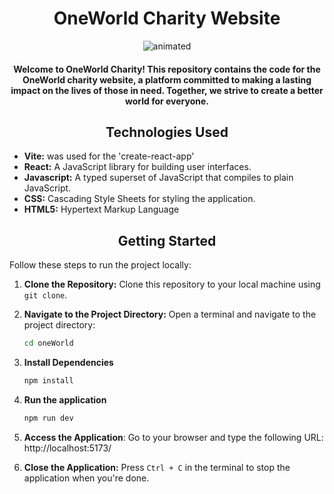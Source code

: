 <h1 align="center">OneWorld Charity Website</h1>

<p align="center">
<!--    ![OneWorld Charity Website](/src/assets/oneWorld Demo.gif) -->
   <img src="/src/assets/oneWorld_Demo.gif" alt="animated">
</p>

<h4 align="center">Welcome to OneWorld Charity! This repository contains the code for the OneWorld charity website, a platform committed to making a lasting impact on the lives of those in need. Together, we strive to create a better world for everyone.</h4>

<h2 align="center">Technologies Used</h2>

- <b>Vite:</b> was used for the 'create-react-app'
- <b>React:</b> A JavaScript library for building user interfaces.
- <b>Javascript:</b> A typed superset of JavaScript that compiles to plain JavaScript.
- <b>CSS:</b> Cascading Style Sheets for styling the application.
- <b>HTML5:</b> Hypertext Markup Language

<h2 align="center">Getting Started</h2>

Follow these steps to run the project locally:

1. **Clone the Repository:** Clone this repository to your local machine using `git clone`.

2. **Navigate to the Project Directory:** Open a terminal and navigate to the project directory:

   ```bash
   cd oneWorld
   ```
3. **Install Dependencies**

   ```bash
   npm install
   ```
4. **Run the application**

   ```bash
   npm run dev
   ```
5. **Access the Application**: Go to your browser and type the following URL: http://localhost:5173/

7. **Close the Application:**
Press `Ctrl + C` in the terminal to stop the application when you're done.
